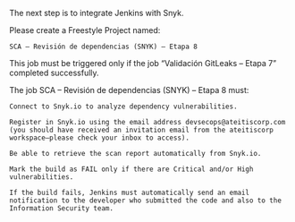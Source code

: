 The next step is to integrate Jenkins with Snyk.

Please create a Freestyle Project named:

    SCA – Revisión de dependencias (SNYK) – Etapa 8

This job must be triggered only if the job “Validación GitLeaks – Etapa 7” completed successfully.

The job SCA – Revisión de dependencias (SNYK) – Etapa 8 must:

    Connect to Snyk.io to analyze dependency vulnerabilities.

    Register in Snyk.io using the email address devsecops@ateitiscorp.com (you should have received an invitation email from the ateitiscorp workspace—please check your inbox to access).

    Be able to retrieve the scan report automatically from Snyk.io.

    Mark the build as FAIL only if there are Critical and/or High vulnerabilities.

    If the build fails, Jenkins must automatically send an email notification to the developer who submitted the code and also to the Information Security team.
